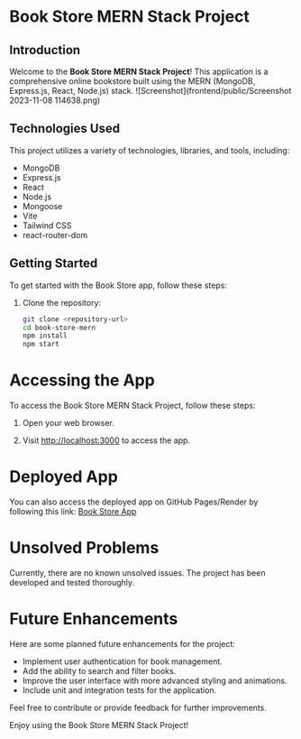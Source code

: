# Book Store MERN Stack Project

## Introduction
Welcome to the **Book Store MERN Stack Project**! This application is a comprehensive online bookstore built using the MERN (MongoDB, Express.js, React, Node.js) stack.
![Screenshot](frontend/public/Screenshot 2023-11-08 114638.png)


## Technologies Used
This project utilizes a variety of technologies, libraries, and tools, including:
- MongoDB
- Express.js
- React
- Node.js
- Mongoose
- Vite
- Tailwind CSS
- react-router-dom

## Getting Started
To get started with the Book Store app, follow these steps:

1. Clone the repository:
   ```bash
   git clone <repository-url>
   cd book-store-mern
   npm install
   npm start

# Accessing the App

To access the Book Store MERN Stack Project, follow these steps:

1. Open your web browser.

2. Visit [http://localhost:3000](http://localhost:3000) to access the app.

# Deployed App

You can also access the deployed app on GitHub Pages/Render by following this link: [Book Store App](https://your-deployed-app-link.com)

# Unsolved Problems

Currently, there are no known unsolved issues. The project has been developed and tested thoroughly.

# Future Enhancements

Here are some planned future enhancements for the project:

- Implement user authentication for book management.
- Add the ability to search and filter books.
- Improve the user interface with more advanced styling and animations.
- Include unit and integration tests for the application.

Feel free to contribute or provide feedback for further improvements.

Enjoy using the Book Store MERN Stack Project!

